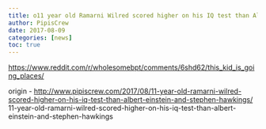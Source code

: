 ```yaml
---
title: o11 year old Ramarni Wilred scored higher on his IQ test than Albert Einstein and Stephen Hawkings
author: PipisCrew
date: 2017-08-09
categories: [news]
toc: true
---
```


https://www.reddit.com/r/wholesomebpt/comments/6shd62/this_kid_is_going_places/

origin - http://www.pipiscrew.com/2017/08/11-year-old-ramarni-wilred-scored-higher-on-his-iq-test-than-albert-einstein-and-stephen-hawkings/ 11-year-old-ramarni-wilred-scored-higher-on-his-iq-test-than-albert-einstein-and-stephen-hawkings